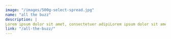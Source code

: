 ```yaml
---
image: "/images/500g-select-spread.jpg"
name: "all the buzz"
description: |
Lorem ipsum dolor sit amet, consectetuer adipiLorem ipsum dolor sit amet, consectetuer adipiscing elit, sed diam nonummy nibh euismod tincidunt ut laoreet dolore magna aliquam erat volutpat.
link: "/all-the-buzz/"
---
```

